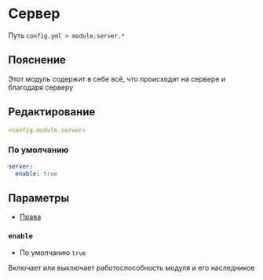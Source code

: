 # Сервер
Путь `config.yml > module.server.*`

## Пояснение
Этот модуль содержит в себе всё, что происходит на сервере и благодаря серверу

## Редактирование
```yaml
<config.module.server>
```

### По умолчанию
```yaml
server:
  enable: true
```

## Параметры

- [Права](/ru/permissions/module/server/)

### `enable`
- По умолчанию `true`

Включает или выключает работоспособность модуля и его наследников